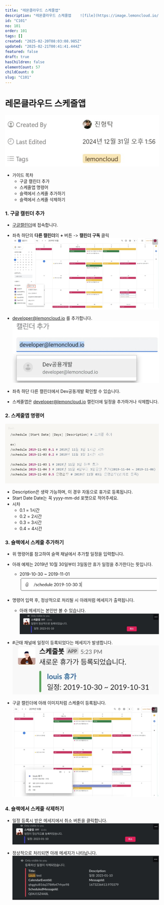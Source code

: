 ```yaml
---
title: "레몬클라우드 스케줄앱"
description: "레몬클라우드 스케줄앱    ![file](https://image.lemoncloud.io/2b704733-db6f-47bd-ab0b-9795263ae006)    - 가이드 목차   - 구글 캘린더 추가   - 스케줄앱 명령어   - 슬랙에서 스케줄 추가하기..."
id: "C101"
no: 101
order: 101
tags: []
created: "2025-02-20T08:03:08.985Z"
updated: "2025-02-21T00:41:41.444Z"
featured: false
draft: true
hasChildren: false
elementCount: 57
childCount: 0
slug: "C101"
---
```


# 레몬클라우드 스케줄앱



![file](/images/f6f18b0497a5040217e8d8a373b5ca5d.jpg)



- 가이드 목차
  - 구글 캘린더 추가
  - 스케줄앱 명령어
  - 슬랙에서 스케줄 추가하기
  - 슬랙에서 스케줄 삭제하기


### 1. 구글 캘린더 추가



- [구글캘린더](https://calendar.google.com)에 접속합니다.
- 좌측 하단의 **다른 캘린더**의 **+** 버튼 -> **캘린더 구독** 클릭
![file](/images/0a0c055eeb6b45403c4191909647ccc2.jpg)

- developer@lemoncloud.io 를 추가합니다.
![file](/images/918872e87fa9479d0227a01bf6cfb292.jpg)

- 좌측 하단 다른 캘린더에서 Dev공동개발 확인할 수 있습니다.
- 스케줄앱은 developer@lemoncloud.io 캘린더에 일정을 추가하거나 삭제합니다.


### 2. 스케줄앱 명령어



![file](/images/96ac05e35d46f2545ea26152fc7a79b0.jpg)

- Description은 생략 가능하며, 이 경우 자동으로 휴가로 등록됩니다.
- Start Date Date는 꼭 yyyy-mm-dd 포맷으로 적어주세요.
- 시차
  - 0.1 = 1시간
  - 0.2 = 2시간
  - 0.3 = 3시간
  - 0.4 = 4시간


### 3. 슬랙에서 스케줄 추가하기



- 위 명령어를 참고하여 슬랙 채널에서 추가할 일정을 입력합니다.
- 아래 예제는 2019년 10월 30일부터 3일동안 휴가 일정을 추가한다는 뜻입니다.
  - 2019-10-30 ~ 2019-11-01
![file](/images/986ae814fb18f03e420c9fdcca576f36.jpg)

- 명령어 입력 후, 정상적으로 처리될 시 아래처럼 메세지가 출력됩니다.
  - 아래 메세지는 본인만 볼 수 있습니다.
![file](/images/ed1d176935c8512a8bb152d42fdc0ce7.jpg)



- #근태 채널에 일정이 등록되었다는 메세지가 발생합니다.
![file](/images/a27f20186d890f6592ef249b419141b2.jpg)

- 구글 캘린더에 아래 이미지처럼 스케줄이 등록됩니다.
![file](/images/5ed8b74973a5ca22d44286ef3ab8da73.jpg)



### 4. 슬랙에서 스케줄 삭제하기



- 일정 등록시 받은 메세지에서 취소 버튼을 클릭합니다.
![file](/images/1ed0917ea023c6fbe856891bbee579ba.jpg)



- 정상적으로 처리되면 아래 메세지가 나타납니다.
![file](/images/0c894b94d894e4d79b094938876bbf63.jpg)
